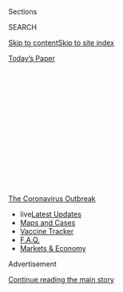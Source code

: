 <div id="app">

<div>

<div>

<div>

<div class="NYTAppHideMasthead css-1q2w90k e1suatyy0">

<div class="section css-ui9rw0 e1suatyy2">

<div class="css-eph4ug er09x8g0">

<div class="css-6n7j50">

</div>

<span class="css-1dv1kvn">Sections</span>

<div class="css-10488qs">

<span class="css-1dv1kvn">SEARCH</span>

</div>

[Skip to content](#site-content)[Skip to site index](#site-index)

</div>

<div class="css-10698na e1huz5gh0">

</div>

</div>

<div id="masthead-bar-one" class="section hasLinks css-15hmgas e1csuq9d3">

<div class="css-uqyvli e1csuq9d0">

</div>

<div class="css-1uqjmks e1csuq9d1">

</div>

<div class="css-9e9ivx">

[](https://myaccount.nytimes.com/auth/login?response_type=cookie&client_id=vi)

</div>

<div class="css-1bvtpon e1csuq9d2">

[Today’s Paper](https://www.nytimes.com/section/todayspaper)

</div>

</div>

</div>

</div>

<div data-aria-hidden="false">

<div id="site-content" role="main">

<div>

<div class="css-1aor85t" style="opacity:0.000000001;z-index:-1;visibility:hidden">

<div class="css-1hqnpie">

<div class="css-epjblv">

<span class="css-17xtcya">[Opinion](/section/opinion)</span><span class="css-x15j1o">|</span><span class="css-fwqvlz">Dear
Liberal Arts Students: Seize This Moment</span>

</div>

<div class="css-k008qs">

<div class="css-1iwv8en">

<span class="css-18z7m18"></span>

<div>

</div>

</div>

<span class="css-1n6z4y">https://nyti.ms/2Zn3JOc</span>

<div class="css-1705lsu">

<div class="css-4xjgmj">

<div class="css-4skfbu" role="toolbar" data-aria-label="Social Media Share buttons, Save button, and Comments Panel with current comment count" data-testid="share-tools">

  - 
  - 
  - 
  - 
    
    <div class="css-6n7j50">
    
    </div>

  - 
  - 

</div>

</div>

</div>

</div>

</div>

</div>

<div id="NYT_TOP_BANNER_REGION" class="css-13pd83m">

<div>

<div id="styln-prism-menu-1592847958612" class="section interactive-content interactive-size-medium css-1edisqu">

<div class="css-17ih8de interactive-body">

<div id="scroll-container" class="css-1gj85ro">

[<span class="styln-title-wrap"><span class="css-1pje3qr">The
Coronavirus</span><span class="css-1pje3qr">
Outbreak</span></span>](https://www.nytimes.com/news-event/coronavirus?action=click&pgtype=Article&state=default&region=TOP_BANNER&context=storylines_menu)

  - <span class="css-kqxiym" data-emphasize="true">live</span>[Latest
    Updates](https://www.nytimes.com/2020/08/08/world/coronavirus-updates.html?action=click&pgtype=Article&state=default&region=TOP_BANNER&context=storylines_menu)
  - [Maps and
    Cases](https://www.nytimes.com/interactive/2020/us/coronavirus-us-cases.html?action=click&pgtype=Article&state=default&region=TOP_BANNER&context=storylines_menu)
  - [Vaccine
    Tracker](https://www.nytimes.com/interactive/2020/science/coronavirus-vaccine-tracker.html?action=click&pgtype=Article&state=default&region=TOP_BANNER&context=storylines_menu)
  - [F.A.Q.](https://www.nytimes.com/interactive/2020/world/coronavirus-tips-advice.html?action=click&pgtype=Article&state=default&region=TOP_BANNER&context=storylines_menu)
  - [Markets &
    Economy](https://www.nytimes.com/live/2020/08/07/business/stock-market-today-coronavirus?action=click&pgtype=Article&state=default&region=TOP_BANNER&context=storylines_menu)

</div>

</div>

</div>

</div>

</div>

<div id="top-wrapper" class="css-1sy8kpn">

<div id="top-slug" class="css-l9onyx">

Advertisement

</div>

[Continue reading the main story](#after-top)

<div class="ad top-wrapper" style="text-align:center;height:100%;display:block;min-height:250px">

<div id="top" class="place-ad" data-position="top" data-size-key="top">

</div>

</div>

<div id="after-top">

</div>

</div>

<div>

<div class="css-v5btjw etb61u70">

<div class="css-v05ibm etb61u71">

[Opinion](/section/opinion)

</div>

</div>

<div id="sponsor-wrapper" class="css-1hyfx7x">

<div id="sponsor-slug" class="css-19vbshk">

Supported by

</div>

[Continue reading the main story](#after-sponsor)

<div id="sponsor" class="ad sponsor-wrapper" style="text-align:center;height:100%;display:block">

</div>

<div id="after-sponsor">

</div>

</div>

<div class="css-186x18t">

</div>

<div class="css-1vkm6nb ehdk2mb0">

# Dear Liberal Arts Students: Seize This Moment

</div>

The world needs you. Here’s your chance.

<div class="css-18e8msd">

<div class="css-vp77d3 epjyd6m0">

<div class="css-1p10dcb ey68jwv0" data-aria-hidden="true">

[![Jennifer
Senior](https://static01.nyt.com/images/2018/10/26/opinion/jennifer-senior/jennifer-senior-thumbLarge.png
"Jennifer Senior")](https://www.nytimes.com/by/jennifer-senior)

</div>

<div class="css-1baulvz">

By [<span class="css-1baulvz last-byline" itemprop="name">Jennifer
Senior</span>](https://www.nytimes.com/by/jennifer-senior)

<div class="css-8atqhb">

Opinion columnist

</div>

</div>

</div>

  - July 12, 2020

  - 
    
    <div class="css-4xjgmj">
    
    <div class="css-d8bdto" role="toolbar" data-aria-label="Social Media Share buttons, Save button, and Comments Panel with current comment count" data-testid="share-tools">
    
      - 
      - 
      - 
      - 
        
        <div class="css-6n7j50">
        
        </div>
    
      - 
      - 
    
    </div>
    
    </div>

</div>

<div class="css-79elbk" data-testid="photoviewer-wrapper">

<div class="css-z3e15g" data-testid="photoviewer-wrapper-hidden">

</div>

<div class="css-1a48zt4 ehw59r15" data-testid="photoviewer-children">

![<span class="css-16f3y1r e13ogyst0" data-aria-hidden="true">The
University of California, Davis, said last month that it planned to
offer both in-person and remote
classes.</span><span class="css-cnj6d5 e1z0qqy90" itemprop="copyrightHolder"><span class="css-1ly73wi e1tej78p0">Credit...</span><span><span>Tommy
Ly for The New York
Times</span></span></span>](https://static01.nyt.com/images/2020/07/12/opinion/12Senior/merlin_173814348_0b379044-ece0-42e2-8c29-840fb84ffb4a-articleLarge.jpg?quality=75&auto=webp&disable=upscale)

</div>

</div>

</div>

<div class="section meteredContent css-1r7ky0e" name="articleBody" itemprop="articleBody">

<div class="css-1fanzo5 StoryBodyCompanionColumn">

<div class="css-53u6y8">

Over the last few weeks, America’s elite colleges and universities have
been [announcing their reopening
strategies](https://www.washingtonpost.com/education/2020/07/06/harvard-reopen-with-fewer-than-half-undergrads-campus-because-coronavirus/)
one by one, weighing explicit health imperatives against implicit
economic ones. Most have landed on a disappointing-but-realistic
conclusion: The fall semester of 2020 will have to involve an alloy of
in-person and remote learning. Many college students will experience
only an attenuated version of campus life — if they get to experience it
at all.

It’s easy to see what they will lose in this situation. The intoxicating
pleasures of independence. The stimulation of late-night conversation
about life, meaning, and the universe. The pure exhilaration (and
relief) of finding your own kind.

But let’s face it: It’s pretty luxurious to have these experiences in
the first place. Perhaps it’s worth discussing what these luckiest of
students might also gain at this moment. Because they do stand to gain.
It just requires that they reimagine what late adolescence is for, and
what it should be about.

</div>

</div>

<div>

</div>

<div class="css-1fanzo5 StoryBodyCompanionColumn">

<div class="css-53u6y8">

The fact is, many colleges — especially private liberal arts schools,
the ones that have driven much of the discussion in recent weeks — are
cloistered, passive settings. Students are fed and housed, just as they
were at home; their time and activities are structured, just as it was
when they were still in high school. College may give them wonderful
opportunities to think, form relationships, and self-define. But it
seldom gives them the chance to productively engage with the world.

</div>

</div>

<div class="css-1fanzo5 StoryBodyCompanionColumn">

<div class="css-53u6y8">

Yet they are more than capable of doing so. In “[Huck’s
Raft](https://www.publishersweekly.com/978-0-674-01508-1),” his highly
readable history of American childhood, Steven Mintz points out that
Herman Melville worked as a clerk, a teacher, a farmer laborer and a
cabin boy on a whaling ship, all by the age of 20. (“A whale-ship was my
Yale College and my Harvard,” says Ishmael.) George Washington became an
official surveyor for Culpepper County at 17 and a commissioned major in
the militia at 20.

“Behavior that we would consider precocious,” Mintz writes, “was
commonplace.”

It wasn’t until the end of World War II that children emerged as a truly
protected class in this country. That was when they finally became, in
the words of the sociologist Viviana Zelizer, “economically worthless
but emotionally priceless.”

<div id="NYT_MAIN_CONTENT_2_REGION" class="css-9tf9ac">

<div>

<div id="styln-prism-freeform-1596575370630" class="section interactive-content interactive-size-medium css-1ftcdic">

<div class="css-17ih8de interactive-body">

<div id="prism-freeform-block-82053" class="css-19mumt8" role="complementary" data-storyline="The Coronavirus Outbreak" data-truncated="false" tabindex="0">

<div class="css-a8d9oz">

<div>

### The Coronavirus Outbreak

#### Back to School

Updated Aug. 8, 2020

The latest highlights as the first students return to U.S. schools.

  -   - Health experts say New York State schools are [in a good
        position to
        reopen](https://www.nytimes.com/2020/08/07/health/coronavirus-ny-schools-reopen.html?action=click&pgtype=Article&state=default&region=MAIN_CONTENT_2&context=storylines_keepup),
        and Gov. Andrew M. Cuomo has [cleared the
        way](https://www.nytimes.com/2020/08/07/nyregion/cuomo-schools-reopening.html?action=click&pgtype=Article&state=default&region=MAIN_CONTENT_2&context=storylines_keepup).
      - Many schools spent the summer focused on reopening classrooms.
        What if they had [focused on improving remote
        learning](https://www.nytimes.com/2020/08/07/us/remote-learning-fall-2020.html?action=click&pgtype=Article&state=default&region=MAIN_CONTENT_2&context=storylines_keepup)
        instead?
      - A mother in Germany describes how her family [coped with the
        anxiety and
        uncertainty](https://www.nytimes.com/2020/08/07/parenting/germany-schools-reopening-children.html?action=click&pgtype=Article&state=default&region=MAIN_CONTENT_2&context=storylines_keepup)
        of going back to school there.
      - A high school freshman tested positive after two days in class.
        A yearbook editor worries about access to sporting events. We
        spoke to students about [what school is like in the age of
        Covid-19.](https://www.nytimes.com/2020/08/06/us/coronavirus-students.html?action=click&pgtype=Article&state=default&region=MAIN_CONTENT_2&context=storylines_keepup)

<div id="styln-survey-component-82053" class="styln-survey-component">

</div>

</div>

</div>

</div>

</div>

</div>

</div>

</div>

But only the most privileged kids got to be useless right through
college. If you think about it, that’s a pretty awkward time to be
useless — as is adolescence more generally. We may regard teenagers as
unruly and rebellious. But what they may really be is restless, pining
for greater agency and productivity, *utility*.

Well. Now they have their chance.

I called Nancy Darling, a psychology professor at Oberlin College, to
discuss this. She’s one of the smartest people I’ve ever read on the
subject of adolescence and emerging adulthood. Her response was swift
and enthusiastic. “I keep telling my students: ‘This is the defining
event of your cohort. It’s going to be hard, but it offers unique
opportunities. Rather than doing a crummy internship while you’re
learning from home, go do something exciting\! What do you want to
*build*?’ ”

</div>

</div>

<div class="css-1fanzo5 StoryBodyCompanionColumn">

<div class="css-53u6y8">

Students of means can distribute food from food banks. They can mobilize
voters. They can organize social media campaigns for advocacy groups and
child care for essential workers and reading lists for libraries. “If
you’re a volunteer for six months,” she points out, “in many places you
can just take over the damn organization.”

They can help remove Donald J. Trump from office. There’s an idea.

Darling notes that finding a way to be useful will be especially
valuable (if challenging) to this generation, which hasn’t had much
experience in structuring its own time — many of her students have been
overscheduled since birth — and often conceives of identity-building as
a process of self-examination, rather than simple *doing*. They’ll also
have a chance to discover the importance of civic engagement at a time
when it’s in severe decline.

The irony is lovely: While social distancing, they can develop habits
that will ensure they won’t spend their adulthood [bowling
alone](http://-fabric-political-scientist-renews-his-alarm.html/), to
borrow the political scientist Robert Putnam’s shorthand for our
disengaged lives.

Of course, most students already know what it means to be useful. A 2018
report from Georgetown University found that [70
percent](https://www.insidehighered.com/news/2019/11/18/most-college-students-work-and-thats-both-good-and-bad#:~:text=The%20Georgetown%20report%20found%20that,time%20college%20students%20are%20working.)
of full-time college students work. Those in community college, for
instance, are generally
[older](https://www.usnews.com/education/community-colleges/articles/2015/02/06/frequently-asked-questions-community-college)
and come from
[low-income](https://ccrc.tc.columbia.edu/Community-College-FAQs.html)
homes. Many take for granted that they’ll be organizing their educations
[around work and parenting
schedules](https://iwpr.org/publications/parents-college-numbers/#:~:text=Today's%20Student%20Parent%20Population,National%20Postsecondary%20Student%20Aid%20Study.).
One can only hope that asynchronous learning will to them be a boon.
It’s much easier to care for your kids and hold down a day job if
you’re liberated from the tyranny of a fixed lecture schedule.

But that assumes they can afford the technology and have internet
access. Many students, at community colleges and elsewhere, now do not.
Others find themselves in households with one or two unemployed family
members, and it’s suddenly on them to make ends meet —which may or may
not mean dropping out. It’s a burden that, like so many others right
now, [is
disproportionately](https://www.insidehighered.com/news/2020/06/17/pandemic-has-worsened-equity-gaps-higher-education-and-work)
afflicting African-Americans and Latinos.

Having the chance to be useful — not to their families, but to the world
— is a luxury at this moment. Students ought to embrace it. They may be
astonished by what they find.

*The Times is committed to publishing* [*a diversity of
letters*](https://www.nytimes.com/2019/01/31/opinion/letters/letters-to-editor-new-york-times-women.html)
*to the editor. We’d like to hear what you think about this or any of
our articles. Here are some*
[*tips*](https://help.nytimes.com/hc/en-us/articles/115014925288-How-to-submit-a-letter-to-the-editor)*.
And here’s our email:*
[*letters@nytimes.com*](mailto:letters@nytimes.com)*.*

*Follow The New York Times Opinion section on*
[*Facebook*](https://www.facebook.com/nytopinion)*,* [*Twitter
(@NYTopinion)*](http://twitter.com/NYTOpinion) *and*
[*Instagram*](https://www.instagram.com/nytopinion/)*.*

</div>

</div>

</div>

<div>

</div>

<div>

</div>

<div>

</div>

<div>

<div id="bottom-wrapper" class="css-1ede5it">

<div id="bottom-slug" class="css-l9onyx">

Advertisement

</div>

[Continue reading the main story](#after-bottom)

<div id="bottom" class="ad bottom-wrapper" style="text-align:center;height:100%;display:block;min-height:90px">

</div>

<div id="after-bottom">

</div>

</div>

</div>

</div>

</div>

## Site Index

<div>

</div>

## Site Information Navigation

  - [© <span>2020</span> <span>The New York Times
    Company</span>](https://help.nytimes.com/hc/en-us/articles/115014792127-Copyright-notice)

<!-- end list -->

  - [NYTCo](https://www.nytco.com/)
  - [Contact
    Us](https://help.nytimes.com/hc/en-us/articles/115015385887-Contact-Us)
  - [Work with us](https://www.nytco.com/careers/)
  - [Advertise](https://nytmediakit.com/)
  - [T Brand Studio](http://www.tbrandstudio.com/)
  - [Your Ad
    Choices](https://www.nytimes.com/privacy/cookie-policy#how-do-i-manage-trackers)
  - [Privacy](https://www.nytimes.com/privacy)
  - [Terms of
    Service](https://help.nytimes.com/hc/en-us/articles/115014893428-Terms-of-service)
  - [Terms of
    Sale](https://help.nytimes.com/hc/en-us/articles/115014893968-Terms-of-sale)
  - [Site Map](https://spiderbites.nytimes.com)
  - [Help](https://help.nytimes.com/hc/en-us)
  - [Subscriptions](https://www.nytimes.com/subscription?campaignId=37WXW)

</div>

</div>

</div>

</div>
